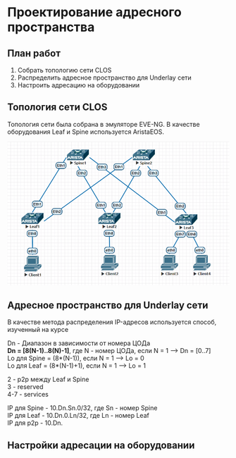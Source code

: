 # Проектирование адресного пространства
## План работ
1. Собрать топологию сети CLOS
2. Распределить адресное пространство для Underlay cети
3. Настроить адресацию на оборудовании
## Топология сети CLOS
Топология сети была собрана в эмуляторе EVE-NG. В качестве оборудования Leaf и Spine используется AristaEOS.

![alt-текст](https://github.com/Vorobey1/otus-dc-network-design/blob/main/lab1/screenshots/Topology.PNG)
## Адресное пространство для Underlay сети
В качестве метода распределения IP-адресов используется способ, изученный на курсе  

Dn - Диапазон в зависимости от номера ЦОДа  
**Dn = [8(N-1)..8(N)-1]**, где N - номер ЦОДа, если N = 1 --> Dn = [0..7]  
Lo для Spine = (8*(N-1)), если N = 1 --> Lo = 0  
Lo для Leaf = (8*(N-1)+1), если N = 1 --> Lo = 1  

2 - p2p между Leaf и Spine  
3 - reserved  
4-7 - services  

IP для Spine - 10.Dn.Sn.0/32, где Sn - номер Spine  
IP для Leaf - 10.Dn.0.Ln/32, где Ln - номер Leaf  
IP для p2p - 10.Dn.

## Настройки адресации на оборудовании
